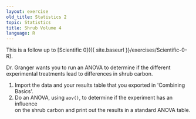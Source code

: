 ```yaml
---
layout: exercise
old_title: Statistics 2
topic: Statistics
title: Shrub Volume 4
language: R
---
```


This is a follow up to [Scientific 0]({{ site.baseurl }}/exercises/Scientific-0-R).

Dr. Granger wants you to run an ANOVA to determine if the different experimental 
treatments lead to differences in shrub carbon.

1. Import the data and your results table that you exported in 'Combining 
   Basics'.
2. Do an ANOVA, using `aov()`, to determine if the experiment has an influence  
   on the shrub carbon and print out the results in a standard ANOVA table. 
